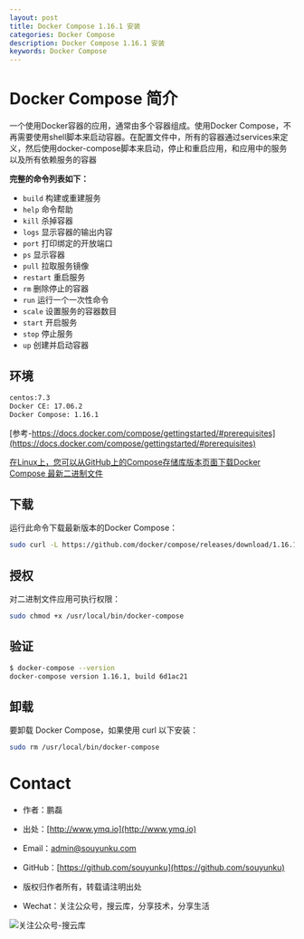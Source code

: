 ```yaml
---
layout: post
title: Docker Compose 1.16.1 安装
categories: Docker Compose
description: Docker Compose 1.16.1 安装
keywords: Docker Compose
---
```


# Docker Compose 简介

一个使用Docker容器的应用，通常由多个容器组成。使用Docker Compose，不再需要使用shell脚本来启动容器。在配置文件中，所有的容器通过services来定义，然后使用docker-compose脚本来启动，停止和重启应用，和应用中的服务以及所有依赖服务的容器

**完整的命令列表如下：**

- `build` 构建或重建服务
- `help` 命令帮助
- `kill` 杀掉容器
- `logs` 显示容器的输出内容
- `port` 打印绑定的开放端口
- `ps` 显示容器
- `pull` 拉取服务镜像
- `restart` 重启服务
- `rm` 删除停止的容器
- `run` 运行一个一次性命令
- `scale` 设置服务的容器数目
- `start` 开启服务
- `stop` 停止服务
- `up` 创建并启动容器


## 环境

```sh
centos:7.3  
Docker CE: 17.06.2
Docker Compose: 1.16.1
```

[参考-https://docs.docker.com/compose/gettingstarted/#prerequisites](https://docs.docker.com/compose/gettingstarted/#prerequisites)



[在Linux上，您可以从GitHub上的Compose存储库版本页面下载Docker Compose 最新二进制文件](https://github.com/docker/compose/releases)

## 下载

运行此命令下载最新版本的Docker Compose：

```sh
sudo curl -L https://github.com/docker/compose/releases/download/1.16.1/docker-compose-`uname -s`-`uname -m` -o /usr/local/bin/docker-compose
```

## 授权

对二进制文件应用可执行权限：

```sh
sudo chmod +x /usr/local/bin/docker-compose
```

## 验证

```sh
$ docker-compose --version
docker-compose version 1.16.1, build 6d1ac21
```

## 卸载

要卸载 Docker Compose，如果使用 curl 以下安装：
 
```sh
sudo rm /usr/local/bin/docker-compose
```


# Contact

 - 作者：鹏磊  
 - 出处：[http://www.ymq.io](http://www.ymq.io)  
 - Email：[admin@souyunku.com](admin@souyunku.com)  
 - GitHub：[https://github.com/souyunku](https://github.com/souyunku)  
   
 - 版权归作者所有，转载请注明出处
 - Wechat：关注公众号，搜云库，分享技术，分享生活
 
![关注公众号-搜云库](http://www.ymq.io/images/souyunku.png "搜云库")




